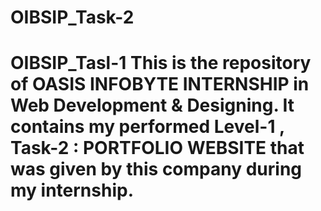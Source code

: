 # OIBSIP_Task-2
# OIBSIP_Tasl-1 This is the repository of OASIS INFOBYTE INTERNSHIP in Web Development &amp; Designing. It contains my performed Level-1 , Task-2 : PORTFOLIO WEBSITE that was given by this company during my internship. 
